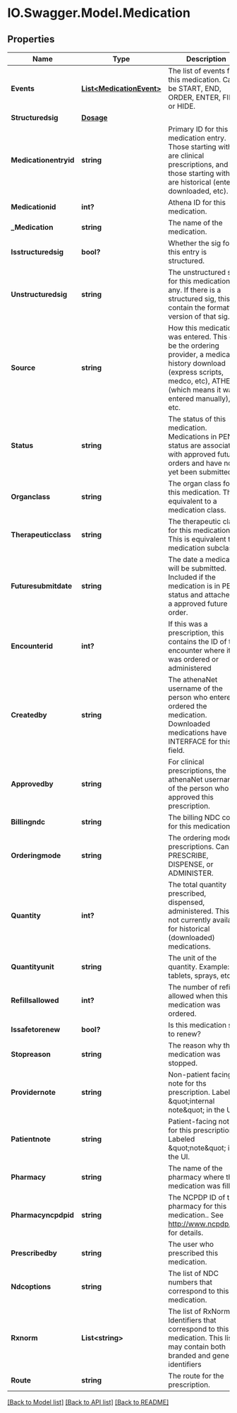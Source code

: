 # IO.Swagger.Model.Medication
## Properties

Name | Type | Description | Notes
------------ | ------------- | ------------- | -------------
**Events** | [**List&lt;MedicationEvent&gt;**](MedicationEvent.md) | The list of events for this medication. Can be START, END, ORDER, ENTER, FILL, or HIDE.  | 
**Structuredsig** | [**Dosage**](Dosage.md) |  | [optional] 
**Medicationentryid** | **string** | Primary ID for this medication entry. Those starting with C are clinical prescriptions, and those starting with H are historical (entered, downloaded, etc).  | [optional] 
**Medicationid** | **int?** | Athena ID for this medication. | 
**_Medication** | **string** | The name of the medication. | [optional] 
**Isstructuredsig** | **bool?** | Whether the sig for this entry is structured. | [optional] 
**Unstructuredsig** | **string** | The unstructured sig for this medication, if any. If there is a structured sig, this will contain the formatted version of that sig.  | [optional] 
**Source** | **string** | How this medication was entered. This can be the ordering provider, a medication history download (express scripts, medco, etc),  ATHENA (which means it was entered manually), etc.  | [optional] 
**Status** | **string** | The status of this medication. Medications in PEND status are associated with approved future orders and have not yet been submitted.  | [optional] 
**Organclass** | **string** | The organ class for this medication. This is equivalent to a medication class. | [optional] 
**Therapeuticclass** | **string** | The therapeutic class for this medication. This is equivalent to a medication subclass. | [optional] 
**Futuresubmitdate** | **string** | The date a medication will be submitted. Included if the medication is in PEND status and attached to a approved future order. | [optional] 
**Encounterid** | **int?** | If this was a prescription, this contains the ID of the encounter where it was ordered or administered | [optional] 
**Createdby** | **string** | The athenaNet username of the person who entered or ordered the medication. Downloaded medications have INTERFACE for this field.  | [optional] 
**Approvedby** | **string** | For clinical prescriptions, the athenaNet username of the person who approved this prescription. | [optional] 
**Billingndc** | **string** | The billing NDC code for this medication. | [optional] 
**Orderingmode** | **string** | The ordering mode for prescriptions. Can be PRESCRIBE, DISPENSE, or ADMINISTER. | [optional] 
**Quantity** | **int?** | The total quantity prescribed, dispensed, administered. This is not currently available for historical (downloaded) medications. | [optional] 
**Quantityunit** | **string** | The unit of the quantity. Example: tablets, sprays, etc.  | [optional] 
**Refillsallowed** | **int?** | The number of refills allowed when this medication was ordered. | [optional] 
**Issafetorenew** | **bool?** | Is this medication safe to renew? | [optional] 
**Stopreason** | **string** | The reason why this medication was stopped. | [optional] 
**Providernote** | **string** | Non-patient facing note for ths prescription. Labeled \&quot;internal note\&quot; in the UI. | [optional] 
**Patientnote** | **string** | Patient-facing note for this prescription. Labeled \&quot;note\&quot; in the UI. | [optional] 
**Pharmacy** | **string** | The name of the pharmacy where this medication was filled. | [optional] 
**Pharmacyncpdpid** | **string** | The NCPDP ID of the pharmacy for this medication.. See http://www.ncpdp.org/ for details. | [optional] 
**Prescribedby** | **string** | The user who prescribed this medication. | [optional] 
**Ndcoptions** | **string** | The list of NDC numbers that correspond to this medication. | [optional] 
**Rxnorm** | **List&lt;string&gt;** | The list of RxNorm Identifiers that correspond to this medication. This list may contain both branded and generic identifiers | [optional] 
**Route** | **string** | The route for the prescription. | [optional] 

[[Back to Model list]](../README.md#documentation-for-models) [[Back to API list]](../README.md#documentation-for-api-endpoints) [[Back to README]](../README.md)

